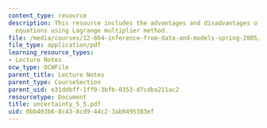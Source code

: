 ```yaml
---
content_type: resource
description: This resource includes the advantages and disadvantages of solving the
  equations using Lagrange multiplier method.
file: /media/courses/12-864-inference-from-data-and-models-spring-2005/0bb403b68c438cd944c23ab8495383ef_uncertainty_5_5.pdf
file_type: application/pdf
learning_resource_types:
- Lecture Notes
ocw_type: OCWFile
parent_title: Lecture Notes
parent_type: CourseSection
parent_uid: e31ddbff-1ff0-3bfb-0353-d7cdba211ac2
resourcetype: Document
title: uncertainty_5_5.pdf
uid: 0bb403b6-8c43-8cd9-44c2-3ab8495383ef
---
```

